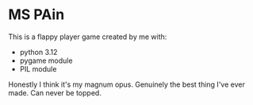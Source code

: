 # MS PAin

This is a flappy player game created by me with:
- python 3.12
- pygame module
- PIL module

Honestly I think it's my magnum opus. Genuinely the best thing I've ever made. Can never be topped.
